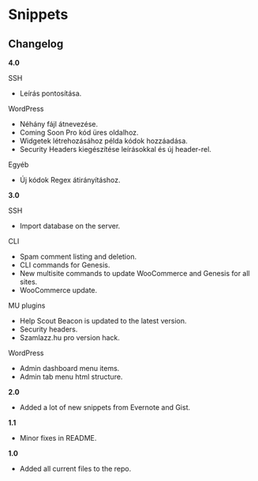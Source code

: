 # Snippets

## Changelog

**4.0**

SSH

- Leírás pontosítása.

WordPress

- Néhány fájl átnevezése.
- Coming Soon Pro kód üres oldalhoz.
- Widgetek létrehozásához példa kódok hozzáadása.
- Security Headers kiegészítése leírásokkal és új header-rel.

Egyéb

- Új kódok Regex átirányításhoz.

**3.0**

SSH

- Import database on the server.

CLI

- Spam comment listing and deletion.
- CLI commands for Genesis.
- New multisite commands to update WooCommerce and Genesis for all sites.
- WooCommerce update.

MU plugins

- Help Scout Beacon is updated to the latest version.
- Security headers.
- Szamlazz.hu pro version hack.

WordPress

- Admin dashboard menu items.
- Admin tab menu html structure.

**2.0**

- Added a lot of new snippets from Evernote and Gist.

**1.1**

- Minor fixes in README.

**1.0**

- Added all current files to the repo.
